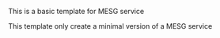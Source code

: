 This is a basic template for MESG service

This template only create a minimal version of a MESG service